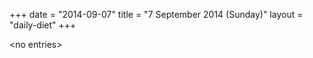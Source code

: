+++
date = "2014-09-07"
title = "7 September 2014 (Sunday)"
layout = "daily-diet"
+++

\<no entries\>